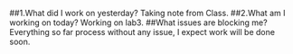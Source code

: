 ##1.What did I work on yesterday?
Taking note from Class.
##2.What am I working on today?
Working on lab3.
##What issues are blocking me?
Everything so far process without any issue, I expect work will be done soon.
